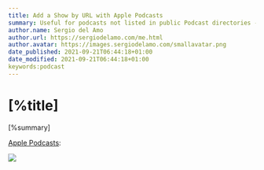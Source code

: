 ```yaml
---
title: Add a Show by URL with Apple Podcasts
summary: Useful for podcasts not listed in public Podcast directories - subscription podcasts, company podcasts.
author.name: Sergio del Amo
author.url: https://sergiodelamo.com/me.html
author.avatar: https://images.sergiodelamo.com/smallavatar.png 
date_published: 2021-09-21T06:44:18+01:00
date_modified: 2021-09-21T06:44:18+01:00
keywords:podcast
---
```


# [%title]

[%summary]

[Apple Podcasts](https://www.apple.com/apple-podcasts/):

![](https://images.sergiodelamo.com/add-a-show-by-url.png)